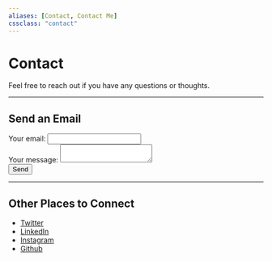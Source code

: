 ```yaml
---
aliases: [Contact, Contact Me]
cssclass: "contact"
---
```


# Contact
Feel free to reach out if you have any questions or thoughts.

---

## Send an Email

<!-- modify this form HTML and place wherever you want your form -->
<form
  action="https://formspree.io/f/xknkpkqw"
  method="POST"
>
<div class="email-field">
  <label for="email">Your email: </label>
    <input type="email" name="_replyto"  id="email">
	</div>
	<div class="message-field">
  <label for="message">Your message:  </label>
    <textarea name="message"  id="message"></textarea>
</div>
  <!-- your other form fields go here -->
  <button type="submit">Send</button>
</form>

---

## Other Places to Connect
-   [Twitter](https://twitter.com/timlindgren)
-   [LinkedIn](https://www.buttonedin.com/in/timlindgren/)
-   [Instagram](https://www.instagram.com/timothylindgren/)
-   [Github](https://github.com/tlindgren)